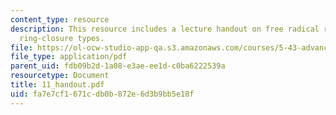 ```yaml
---
content_type: resource
description: This resource includes a lecture handout on free radical reactions and
  ring-closure types.
file: https://ol-ocw-studio-app-qa.s3.amazonaws.com/courses/5-43-advanced-organic-chemistry-spring-2007/fa7e7cf1671cdb0b872e6d3b9bb5e18f_11_handout.pdf
file_type: application/pdf
parent_uid: fdb09b2d-1a08-e3ae-ee1d-c0ba6222539a
resourcetype: Document
title: 11_handout.pdf
uid: fa7e7cf1-671c-db0b-872e-6d3b9bb5e18f
---
```

